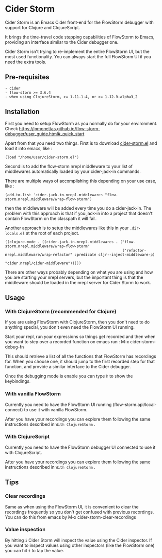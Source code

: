 # Cider Storm

Cider Storm is an Emacs Cider front-end for the FlowStorm debugger with support for Clojure and ClojureScript.

It brings the time-travel code stepping capabilities of FlowStorm to Emacs, providing an interface 
similar to the Cider debugger one.

Cider Storm isn't trying to re-implement the entire FlowStorm UI, but the most used functionality.
You can always start the full FlowStorm UI if you need the extra tools.

## Pre-requisites

	- cider
	- flow-storm >= 3.6.4
	- when using ClojureStorm, >= 1.11.1-4, or >= 1.12.0-alpha3_2
	
## Installation

First you need to setup FlowStorm as you normally do for your environment. Check https://jpmonettas.github.io/flow-storm-debugger/user_guide.html#_quick_start

Apart from that you need two things. First is to download [cider-storm.el](https://github.com/jpmonettas/flow-storm-debugger/blob/master/editors/cider-storm.el) and load it into emacs, like :

```
(load "/home/user/cider-storm.el")
```

Second is to add the flow-storm nrepl middleware to your list of middlewares automatically loaded by your cider-jack-in commands.

There are multiple ways of accomplishing this depending on your use case, like : 

```
(add-to-list 'cider-jack-in-nrepl-middlewares "flow-storm.nrepl.middleware/wrap-flow-storm")
```

then the middleware will be added every time you do a cider-jack-in. The problem with this approach is that
if you jack-in into a project that doesn't contain FlowStorm on the classpath it will fail.

Another approach is to setup the middlewares like this in your `.dir-locals.el` at the root of each project.

```
((clojure-mode . ((cider-jack-in-nrepl-middlewares . ("flow-storm.nrepl.middleware/wrap-flow-storm"
													  ("refactor-nrepl.middleware/wrap-refactor" :predicate cljr--inject-middleware-p)
													  "cider.nrepl/cider-middleware")))))
```

There are other ways probably depending on what you are using and how you are starting your nrepl servers, but the important thing
is that the middleware should be loaded in the nrepl server for Cider Storm to work.

## Usage

### With ClojureStorm (recommended for Clojure)

If you are using FlowStorm with ClojureStorm, then you don't need to do anything special, you don't even need the FlowStorm UI running.

Start your repl, run your expressions so things get recorded and then when you want to step over a recorded function on emacs
run : M-x cider-storm-debug-fn

This should retrieve a list of all the functions that FlowStorm has recordings for. When you choose one, it should jump to the first 
recorded step for that function, and provide a similar interface to the Cider debugger.

Once the debugging mode is enable you can type `h` to show the keybindings.

### With vanilla FlowStorm

Currently you need to have the FlowStorm UI running (flow-storm.api/local-connect) to use it with vanilla FlowStorm.

After you have your recordings you can explore them following the same instructions described in `With ClojureStorm` .

### With ClojureScript

Currently you need to have the FlowStorm debugger UI connected to use it with ClojureScript.

After you have your recordings you can explore them following the same instructions described in `With ClojureStorm` .

## Tips

### Clear recordings

Same as when using the FlowStorm UI, it is convenient to clear the recordings frequently so you don't get confused with previous recordings.
You can do this from emacs by M-x cider-storm-clear-recordings

### Value inspection

By hitting `i` Cider Storm will inspect the value using the Cider inspector. If you want to inspect values using other inspectors (like the FlowStorm one)
you can hit `t` to tap the value.


